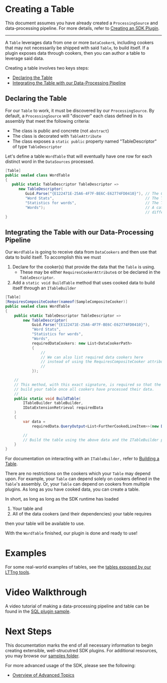 # Creating a Table

This document assumes you have already created a `ProcessingSource` and data-processing pipeline. For more details, refer to [Creating an SDK Plugin](./Creating-a-pipeline.md).

---

A `Table` leverages data from one or more `DataCooker`s, 
including cookers that may not necessarily be shipped with said `Table`, to build itself. If a plugin 
exposes data through cookers, then you can author a table to leverage said data.

Creating a table involves two keys steps:
* [Declaring the Table](#declaring-the-table)
* [Integrating the Table with our Data-Processing Pipeline](#integrating-the-table-with-our-data-processing-pipeline)

## Declaring the Table

For our `Table` to work, it must be discovered by our `ProcessingSource`. By default, a `ProcessingSource` will "discover" each class defined in its assembly that meet the following criteria:
 - The class is public and concrete (not `abstract`)
 - The class is decorated with `TableAttribute`
 - The class exposes a `static public` property named "TableDescriptor" of type `TableDescriptor`

Let's define a table `WordTable` that will eventually have one row for each distinct word in the `DataSources` processed.

```cs
[Table]                      
public sealed class WordTable
{
   public static TableDescriptor TableDescriptor => 
      new TableDescriptor(
         Guid.Parse("{E122471E-25A6-4F7F-BE6C-E62774FD0410}"), // The GUID must be unique across all tables
         "Word Stats",                                         // The Table must have a name
         "Statistics for words",                               // The Table must have a description
         "Words");                                             // A category is optional. It useful for grouping 
                                                               // different types of tables in the SDK Driver's UI.
}
```

## Integrating the Table with our Data-Processing Pipeline

Our `WordTable` is going to receive data from `DataCookers` and then use that data to build itself. To accomplish this we must
1) Declare for the cooker(s) that provide the data that the `Table` is using.
    - These may be either `RequiresCookerAttribute`s or be declared in the `TableDescriptor`.
2) Add a `static void BuildTable` method that uses cooked data to build itself through an `ITableBuilder`

```cs
[Table]
[RequiresCompositeCooker(nameof(SampleCompositeCooker)]
public sealed class WordTable
{
    public static TableDescriptor TableDescriptor => 
        new TableDescriptor(
            Guid.Parse("{E122471E-25A6-4F7F-BE6C-E62774FD0410}"),
            "Word Stats",
            "Statistics for words",
            "Words",
            requiredDataCookers: new List<DataCookerPath>
            {
                //
                // We can also list required data cookers here
                // instead of using the RequiresCompositeCooker attribute above
                //
            });

    //
    // This method, with this exact signature, is required so that the runtime can 
    // build your table once all cookers have processed their data.
    //
    public static void BuildTable(
        ITableBuilder tableBuilder,
        IDataExtensionRetrieval requiredData
    )
    {
        var data = 
            requiredData.QueryOutput<List<FurtherCookedLineItem>>(new DataOutputPath(SampleCompositeCooker.DataCookerPath, nameof(SampleSourceCooker.FurtherCookedLineItems)));

        //
        // Build the table using the above data and the ITableBuilder parameter
    }
}
```

For documentation on interacting with an `ITableBuilder,` refer to [Building a Table](./Building-a-table.md).

There are no restrictions on the cookers which your `Table` may depend upon. For 
example, your `Table` can depend solely on cookers defined in the `Table`'s assembly. Or, 
your `Table` can depend on cookers from multiple plugins. As long as you have cooked data, you
can create a table.

In short, as long as long as the SDK runtime has loaded
1) Your table and
2) All of the data cookers (and their dependencies) your table requires

then your table will be available to use.

With the `WordTable` finished, our plugin is done and ready to use!

# Examples

For some real-world examples of tables, see the 
[tables exposed by our LTTng tools](https://github.com/microsoft/Microsoft-Performance-Tools-Linux/tree/develop/LTTngDataExtensions/Tables).

# Video Walkthrough

A video tutorial of making a data-processing pipeline and table can be found in the [SQL plugin sample](../../samples/SqlPlugin).

# Next Steps

This documentation marks the end of all necessary information to begin creating extensible, well-strucutred 
SDK plugins. For additional resources, you may browse our [samples folder](../../samples).

For more advanced usage of the SDK, please see the following:

- [Overview of Advanced Topics](Advanced/Overview.md)
